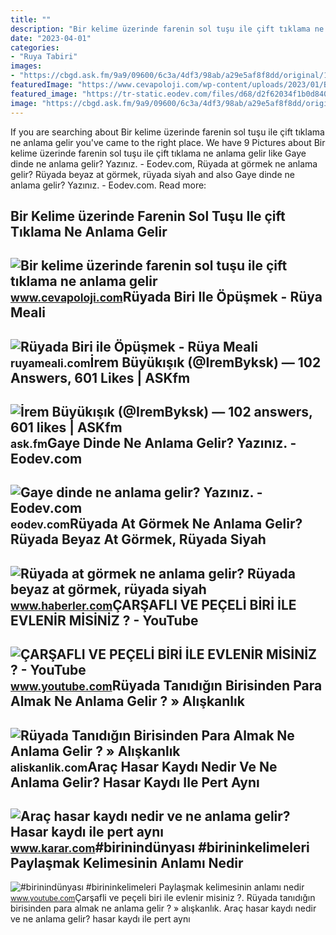 ```yaml
---
title: ""
description: "Bir kelime üzerinde farenin sol tuşu ile çift tıklama ne anlama gelir"
date: "2023-04-01"
categories:
- "Ruya Tabiri"
images:
- "https://cbgd.ask.fm/9a9/09600/6c3a/4df3/98ab/a29e5af8f8dd/original/1881583.jpg"
featuredImage: "https://www.cevapoloji.com/wp-content/uploads/2023/01/Bir-kelime-uzerinde-farenin-sol-tusu-ile-cift-tiklama-ne-anlama-gelir.jpg"
featured_image: "https://tr-static.eodev.com/files/d68/d2f62034f1b0d840600a35f282ed356f.jpg"
image: "https://cbgd.ask.fm/9a9/09600/6c3a/4df3/98ab/a29e5af8f8dd/original/1881583.jpg"
---
```


If you are searching about Bir kelime üzerinde farenin sol tuşu ile çift tıklama ne anlama gelir you've came to the right place. We have 9 Pictures about Bir kelime üzerinde farenin sol tuşu ile çift tıklama ne anlama gelir like Gaye dinde ne anlama gelir? Yazınız. - Eodev.com, Rüyada at görmek ne anlama gelir? Rüyada beyaz at görmek, rüyada siyah and also Gaye dinde ne anlama gelir? Yazınız. - Eodev.com. Read more:

Bir Kelime üzerinde Farenin Sol Tuşu Ile çift Tıklama Ne Anlama Gelir
---------------------------------------------------------------------

 ![Bir kelime üzerinde farenin sol tuşu ile çift tıklama ne anlama gelir](https://www.cevapoloji.com/wp-content/uploads/2023/01/Bir-kelime-uzerinde-farenin-sol-tusu-ile-cift-tiklama-ne-anlama-gelir.jpg) <small>www.cevapoloji.com</small>Rüyada Biri Ile Öpüşmek - Rüya Meali
------------------------------------

 ![Rüyada Biri ile Öpüşmek - Rüya Meali](http://ruyameali.com/wp-content/uploads/2018/07/opusmek2.jpg) <small>ruyameali.com</small>İrem Büyükışık (@IremByksk) — 102 Answers, 601 Likes | ASKfm
------------------------------------------------------------

 ![İrem Büyükışık (@IremByksk) — 102 answers, 601 likes | ASKfm](https://cbgd.ask.fm/9a9/09600/6c3a/4df3/98ab/a29e5af8f8dd/original/1881583.jpg) <small>ask.fm</small>Gaye Dinde Ne Anlama Gelir? Yazınız. - Eodev.com
------------------------------------------------

 ![Gaye dinde ne anlama gelir? Yazınız. - Eodev.com](https://tr-static.eodev.com/files/d68/d2f62034f1b0d840600a35f282ed356f.jpg) <small>eodev.com</small>Rüyada At Görmek Ne Anlama Gelir? Rüyada Beyaz At Görmek, Rüyada Siyah
----------------------------------------------------------------------

 ![Rüyada at görmek ne anlama gelir? Rüyada beyaz at görmek, rüyada siyah](https://foto.haberler.com/haber/2019/10/30/ruyada-at-gormek-ne-anlama-gelir-12566959_7097_m.jpg) <small>www.haberler.com</small>ÇARŞAFLI VE PEÇELİ BİRİ İLE EVLENİR MİSİNİZ ? - YouTube
-------------------------------------------------------

 ![ÇARŞAFLI VE PEÇELİ BİRİ İLE EVLENİR MİSİNİZ ? - YouTube](https://i.ytimg.com/vi/9Tm2QnAEEOc/maxresdefault.jpg) <small>www.youtube.com</small>Rüyada Tanıdığın Birisinden Para Almak Ne Anlama Gelir ? » Alışkanlık
---------------------------------------------------------------------

 ![Rüyada Tanıdığın Birisinden Para Almak Ne Anlama Gelir ? » Alışkanlık](https://aliskanlik.com/wp-content/uploads/2023/01/Ruyada-Tanidigin-Birisinden-Para-Almak-Ne-Anlama-Gelir.png) <small>aliskanlik.com</small>Araç Hasar Kaydı Nedir Ve Ne Anlama Gelir? Hasar Kaydı Ile Pert Aynı
--------------------------------------------------------------------

 ![Araç hasar kaydı nedir ve ne anlama gelir? Hasar kaydı ile pert aynı](https://cdn.karar.com/news/1487680.jpg) <small>www.karar.com</small>\#birinindünyası #birininkelimeleri Paylaşmak Kelimesinin Anlamı Nedir
----------------------------------------------------------------------

 ![#birinindünyası #birininkelimeleri Paylaşmak kelimesinin anlamı nedir](https://i.ytimg.com/vi/obEOgxugNoE/maxresdefault.jpg) <small>www.youtube.com</small>Çarşafli ve peçeli̇ bi̇ri̇ i̇le evleni̇r mi̇si̇ni̇z ?. Rüyada tanıdığın birisinden para almak ne anlama gelir ? » alışkanlık. Araç hasar kaydı nedir ve ne anlama gelir? hasar kaydı ile pert aynı
